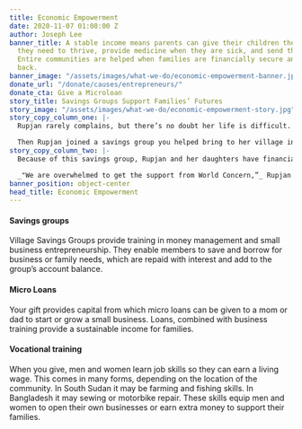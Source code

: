 ```yaml
---
title: Economic Empowerment
date: 2020-11-07 01:08:00 Z
author: Joseph Lee
banner_title: A stable income means parents can give their children the proper nutrition
  they need to thrive, provide medicine when they are sick, and send them to school.
  Entire communities are helped when families are financially secure and able to give
  back.
banner_image: "/assets/images/what-we-do/economic-empowerment-banner.jpg"
donate_url: "/donate/causes/entrepreneurs/"
donate_cta: Give a Microloan
story_title: Savings Groups Support Families’ Futures
story_image: "/assets/images/what-we-do/economic-empowerment-story.jpg"
story_copy_column_one: |-
  Rupjan rarely complains, but there’s no doubt her life is difficult. A widow of five years, she carries the burden of caring for five children, including three daughters who were born blind. The girls struggled to provide for themselves and their mother.

  Then Rupjan joined a savings group you helped bring to her village in Bangladesh. Since joining, she’s opened a small shop selling food and household goods to neighbors and friends. Rupjan’s daughters (and one granddaughter) joined in, and now the family has money to regularly buy food and necessities to keep them healthy and strong.
story_copy_column_two: |-
  Because of this savings group, Rupjan and her daughters have financial independence for the first time!

  _"We are overwhelmed to get the support from World Concern,”_ Rupjan said. _“We cannot express our gratitude in words to all the people supporting us. My blind daughters are engaged in our small business, and I feel good about this. We pray that World Concern always supports people in need."_
banner_position: object-center
head_title: Economic Empowerment
---
```


#### Savings groups

Village Savings Groups provide training in money management and small business entrepreneurship. They enable members to save and borrow for business or family needs, which are repaid with interest and add to the group’s account balance.

#### Micro Loans

Your gift provides capital from which micro loans can be given to a mom or dad to start or grow a small business. Loans, combined with business training provide a sustainable income for families.

#### Vocational training

When you give, men and women learn job skills so they can earn a living wage. This comes in many forms, depending on the location of the community. In South Sudan it may be farming and fishing skills. In Bangladesh it may sewing or motorbike repair. These skills equip men and women to open their own businesses or earn extra money to support their families.
